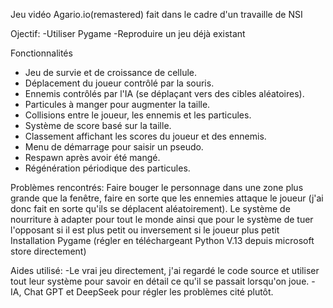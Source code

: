 Jeu vidéo Agario.io(remastered) fait dans le cadre d'un travaille de NSI 

Ojectif:
-Utiliser Pygame
-Reproduire un jeu déjà existant

Fonctionnalités

*   Jeu de survie et de croissance de cellule.
*   Déplacement du joueur contrôlé par la souris.
*   Ennemis contrôlés par l'IA (se déplaçant vers des cibles aléatoires).
*   Particules à manger pour augmenter la taille.
*   Collisions entre le joueur, les ennemis et les particules.
*   Système de score basé sur la taille.
*   Classement affichant les scores du joueur et des ennemis.
*   Menu de démarrage pour saisir un pseudo.
*   Respawn après avoir été mangé.
*   Régénération périodique des particules.

Problèmes rencontrés:
Faire bouger le personnage dans une zone plus grande que la fenêtre, faire en sorte que les ennemies attaque le joueur (j'ai donc fait en sorte qu'ils se déplacent aléatoirement).
Le système de nourriture à adapter pour tout le monde ainsi que pour le système de tuer l'opposant si il est plus petit ou inversement si le joueur plus petit 
Installation Pygame (régler en téléchargeant Python V.13 depuis microsoft store directement)






Aides utilisé: 
-Le vrai jeu directement, j'ai regardé le code source et utiliser tout leur système pour savoir en détail ce qu'il se passait lorsqu'on joue.
-IA, Chat GPT et DeepSeek pour régler les problèmes cité plutôt.
